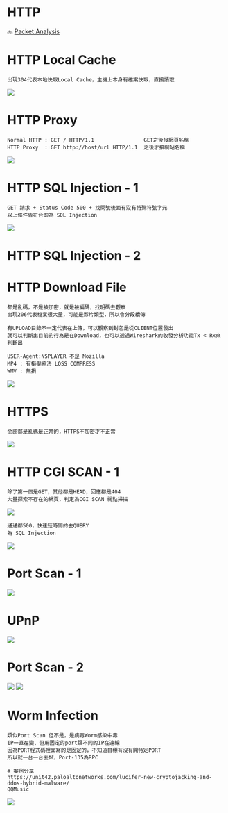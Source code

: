 HTTP
===
🔙 [Packet Analysis](../README.md)

# HTTP Local Cache
```
出現304代表本地快取Local Cache，主機上本身有檔案快取，直接讀取
```
![](../_src/40.jpg)
# HTTP Proxy
```
Normal HTTP : GET / HTTP/1.1                GET之後接網頁名稱
HTTP Proxy  : GET http://host/url HTTP/1.1  之後才接網站名稱
```
![](../_src/41.jpg)
# HTTP SQL Injection - 1
```
GET 請求 + Status Code 500 + 找問號後面有沒有特殊符號字元
以上條件皆符合即為 SQL Injection
```
![](../_src/44.jpg)
# HTTP SQL Injection - 2
# HTTP Download File
```
都是亂碼，不是被加密，就是被編碼，找明碼去觀察
出現206代表檔案很大量，可能是影片類型，所以會分段續傳

有UPLOAD目錄不一定代表在上傳，可以觀察到封包是從CLIENT位置發出
就可以判斷出目前的行為是在Download，也可以透過Wireshark的收發分析功能Tx < Rx來判斷出

USER-Agent:NSPLAYER 不是 Mozilla
MP4 : 有損壓縮法 LOSS COMPRESS
WMV : 無損
```
![](../_src/47.jpg)
# HTTPS
```
全部都是亂碼是正常的，HTTPS不加密才不正常
```
![](../_src/52.jpg)
# HTTP CGI SCAN - 1
```
除了第一個是GET，其他都是HEAD，回應都是404
大量探索不存在的網頁，判定為CGI SCAN 弱點掃描
```
![](../_src/63.jpg)
```
通通都500，快速短時間的去QUERY
為 SQL Injection
```
![](../_src/65.jpg)



# Port Scan - 1
![](../_src/68.jpg)
# UPnP
![](../_src/70.jpg)
# Port Scan - 2
![](../_src/181.jpg)
![](../_src/184.jpg)
# Worm Infection
```
類似Port Scan 但不是，是病毒Worm感染中毒
IP一直在變，但用固定的port跟不同的IP在連線
因為PORT程式碼裡面寫的是固定的，不知道目標有沒有開特定PORT
所以就一台一台去試，Port-135為RPC 

# 案例分享
https://unit42.paloaltonetworks.com/lucifer-new-cryptojacking-and-ddos-hybrid-malware/
QQMusic
```
![](../_src/185.jpg)
